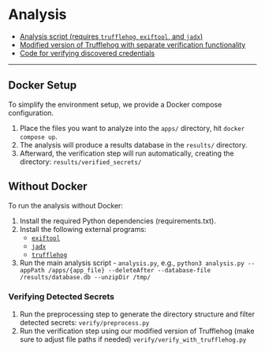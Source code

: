 # Analysis

- [Analysis script (requires `trufflehog`, `exiftool`, and `jadx`)](./analysis.py)  
- [Modified version of Trufflehog with separate verification functionality](./trufflehog/)  
- [Code for verifying discovered credentials](./verify/)  

---

## Docker Setup

To simplify the environment setup, we provide a Docker compose configuration.  

1. Place the files you want to analyze into the `apps/` directory, hit `docker compose up`.  
2. The analysis will produce a results database in the `results/` directory.  
3. Afterward, the verification step will run automatically, creating the directory: `results/verified_secrets/`  


## Without Docker

To run the analysis without Docker:

1. Install the required Python dependencies (requirements.txt).  
2. Install the following external programs:  
   - [`exiftool`](https://exiftool.org/)  
   - [`jadx`](https://github.com/skylot/jadx)  
   - [`trufflehog`](./trufflehog/)  
3. Run the main analysis script - `analysis.py`, e.g., `python3 analysis.py --appPath /apps/{app_file} --deleteAfter --database-file /results/database.db --unzipDir /tmp/`

### Verifying Detected Secrets

1. Run the preprocessing step to generate the directory structure and filter detected secrets: `verify/preprocess.py`
2. Run the verification step using our modified version of Trufflehog (make sure to adjust file paths if needed) `verify/verify_with_trufflehog.py`